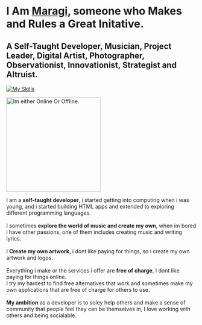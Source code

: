 <!-- MaRaGI (C)-->
# I Am [Maragi](https://maragi.is-cool.dev), someone who Makes and Rules a Great Initative.
## A Self-Taught Developer, Musician, Project Leader, Digital Artist, Photographer, Observationist, Innovationist, Strategist and Altruist.

[![My Skills](https://skillicons.dev/icons?i=php,html,css,ts,js,py,md,bootstrap,cs,express,robloxstudio)](https://maragi.is-cool.dev)

<img src="https://uhhdb.maragi.is-cool.dev/maragi_pc/heartbeat/image" alt="Im either Online Or Offline." width="250" />

I am a **self-taught developer**, i started getting into computing when i was young, and i started building HTML apps and extended to exploring different programming languages.<br>
<br>
I sometimes **explore the world of music and create my own**, when im bored i have other passions, one of them includes creating music and writing lyrics.<br>
<br>
I **Create my own artwork**, i dont like paying for things, so i create my own artwork and logos.<br>
<br>
Everything i make or the services i offer are **free of charge**, I dont like paying for things online.<br>
I try my hardest to find free alternatives that work and sometimes make my own applications that are free of charge for others to use.<br>
<br>
**My ambition** as a developer is to soley help others and make a sense of community that people feel they can be themselves in, I love working with others and being socialable.
